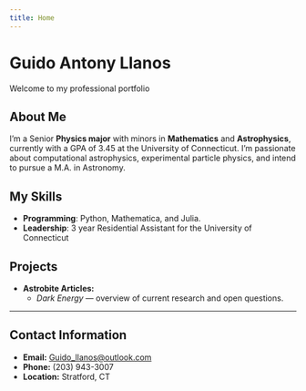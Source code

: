 ```yaml
---
title: Home
---
```


# Guido Antony Llanos

Welcome to my professional portfolio


## About Me
 I’m a Senior **Physics major** with minors in **Mathematics** and **Astrophysics**, currently with a GPA of 3.45 at the University of Connecticut. I’m passionate about computational astrophysics, experimental particle physics, and intend to pursue a M.A. in Astronomy.

## My Skills
- **Programming**: Python, Mathematica, and Julia.
- **Leadership**: 3 year Residential Assistant for the University of Connecticut


## Projects
- **Astrobite Articles:**    
  - *Dark Energy* — overview of current research and open questions.

---

## Contact Information
- **Email:** Guido_llanos@outlook.com 
- **Phone:** (203) 943-3007  
- **Location:** Stratford, CT




